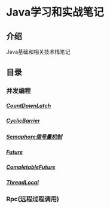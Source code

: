 # Java学习和实战笔记

## 介绍
Java基础和相关技术栈笔记

## 目录
### 并发编程
##### [CountDownLatch](https://gitee.com/steakliu/java-code/blob/master/documents/thread/CountDownLatch.md)
##### [CyclicBarrier](https://gitee.com/steakliu/java-code/blob/master/documents/thread/CyclicBarrier.md)
##### [Semaphore信号量机制](https://gitee.com/steakliu/java-code/blob/master/documents/thread/Semaphore.md)
##### [Future](https://gitee.com/steakliu/java-code/blob/master/documents/concurrent/Future/Future.md)
##### [CompletableFuture](https://gitee.com/steakliu/java-code/blob/master/documents/concurrent/CompletableFuture/CompletableFuture.md)
##### [ThreadLocal](https://gitee.com/steakliu/java-code/blob/master/documents/thread/ThreadLocal.md)

### Rpc(远程过程调用)